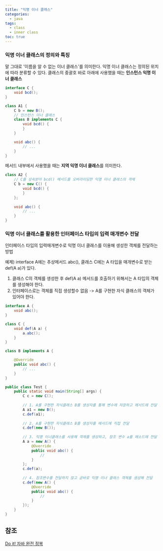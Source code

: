 ```yaml
---
title: "익명 이너 클래스"
categories:
  - java
tags:
  - class
  - inner class
toc: true
---
```


### 익명 이너 클래스의 정의와 특징
말 그대로 '이름을 알 수 없는 이너 클래스'를 의미한다. 익명 이너 클래스는 정의된 위치에 따라 분류할 수 있다.
클래스의 중괄호 바로 아래에 사용했을 때는 **인스턴스 익명 이너 클래스**  

```java
interface C {
    void bcd();
}
```
```java
class A1 {
    C b = new B();
    // 인스턴스 이너 클래스
    class B implements C {
        void bcd() {
        }
    }

    void abc() {
        // ...
    }
}
```
메서드 내부에서 사용했을 때는 **지역 익명 이너 클래스**를 의미한다.
```java
class A2 {
    // C를 상속받아 bcd() 메서드를 오버라이딩한 익명 이너 클래스의 객체
    C b = new C() {
        void bcd() {
        }
    };
    
    void abc() {
        // ...
    }
}
```

### 익명 이너 클래스를 활용한 인터페이스 타입의 입력 매개변수 전달
인터페이스 타입의 입력매개변수로 익명 이너 클래스를 이용해 생성한 객체를 전달하는 방법

예제) interface A에는 추상메서드 abc(), 클래스 C에는 A 타입을 매개변수로 받는 def(A a)가 있다.

1. 클래스 C의 객체를 생성한 후 def(A a) 메서드를 호출하기 위해서는 A 타입의 객체를 생성해야 한다.
2. 인터페이스로는 객체를 직접 생성할수 없음 -> A를 구현한 자식 클래스의 객체가 있어야 한다.  


```java
interface A {
    void abc();
}

class C {
    void def(A a) {
        a.abc();
    }
}

class B implements A {

    @Override
    public void abc() {
        // ...
    }
}

public class Test {
    public static void main(String[] args) {
        C c = new C();
        
        // 1. A를 구현한 자식클래스 B를 생성자를 통해 변수에 저장하고 메서드에 전달
        A a1 = new B();
        c.def(a1);
        
        // 2. A를 구현한 자식클래스 B를 생성자를 메서드에 직접 전달
        c.def(new B());
        
        // 3. 익명 이너클래스를 사용해 객체를 생성하고, 참조 변수 a를 메소드에 전달
        A a = new A() {
            @Override
            public void abc() {
                //
            }
        };
        c.def(a);
        
        // 4. 참조변수를 전달하지 않고 곧바로 익명 이너 클래스 객체를 생성해 전달 
        c.def(new A() {
            @Override
            public void abc() {
                //
            }
        });
    }
}
```

## 참조
[Do it! 자바 완전 정복](http://www.yes24.com/Product/Goods/103389317)